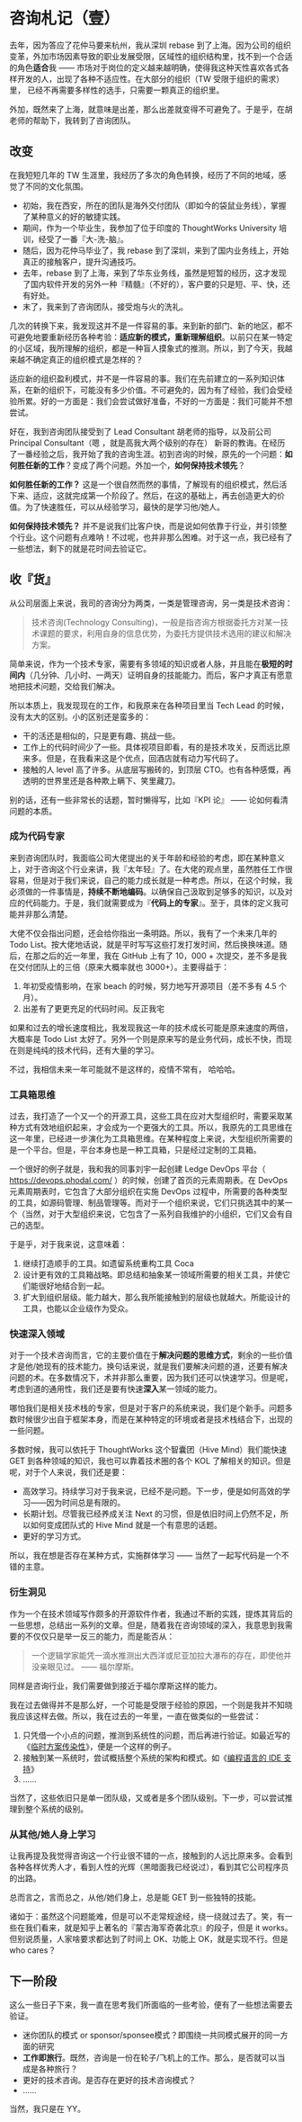 # 咨询札记（壹）

去年，因为答应了花仲马要来杭州，我从深圳 rebase 到了上海。因为公司的组织变革，外加市场因素导致的职业发展受限，区域性的组织结构里，找不到一个合适的角色**适合**我 —— 市场对于岗位的定义越来越明确，使得我这种天性喜欢各式各样开发的人，出现了各种不适应性。在大部分的组织（TW 受限于组织的需求）里， 已经不再需要多样性的选手，只需要一颗真正的组织里。

外加，既然来了上海，就意味是出差，那么出差就变得不可避免了。于是乎，在胡老师的帮助下，我转到了咨询团队。

## 改变

在我短短几年的 TW 生涯里，我经历了多次的角色转换，经历了不同的地域，感觉了不同的文化氛围。

 - 初始，我在西安，所在的团队是海外交付团队（即如今的袋鼠业务线），掌握了某种意义的好的敏捷实践。
 - 期间，作为一个毕业生，我参加了位于印度的 ThoughtWorks University 培训，经受了一番『大-洗-脑』。
 - 随后，因为花仲马毕业了，我 rebase 到了深圳，来到了国内业务线上，开始真正的接触客户，提升沟通技巧。
 - 去年，rebase 到了上海，来到了华东业务线，虽然是短暂的经历，这才发现了国内软件开发的另外一种『精髓』（不好的），客户要的只是短、平、快，还有好处。
 - 末了，我来到了咨询团队，接受炮与火的洗礼。

几次的转换下来，我发现这并不是一件容易的事。来到新的部门、新的地区，都不可避免地要重新经历各种考验：**适应新的模式，重新理解组织**。以前只在某一特定的小区域，我所理解的组织，都是一种盲人摸象式的推测。所以，到了今天，我越来越不确定真正的组织模式是怎样的？

适应新的组织盈利模式，并不是一件容易的事。我们在先前建立的一系列知识体系，在新的组织下，可能没有多少价值。不可避免的，因为有了经验，我们会受经验所累。好的一方面是：我们会尝试做好准备，不好的一方面是：我们可能并不想尝试。

好在，我到咨询团队接受到了 Lead Consultant 胡老师的指导，以及前公司 Principal Consultant（嗯 ，就是高我大两个级别的存在） 新哥的教诲。在经历了一番经验之后，我开始了我的咨询生涯。初到咨询的时候，原先的一个问题：**如何胜任新的工作**？变成了两个问题。外加一个，**如何保持技术领先**？

**如何胜任新的工作？** 这是一个很自然而然的事情，了解现有的组织模式，然后活下来、适应，这就完成第一个阶段了。然后，在这的基础上，再去创造更大的价值。为了快速胜任，可以从经验学习，最快的是学习他/她人。

**如何保持技术领先？** 并不是说我们比客户快，而是说如何依靠于行业，并引领整个行业。这个问题有点难呐！不过呢，也并非那么困难。对于这一点，我已经有了一些想法，剩下的就是花时间去验证它。

## 收『货』

从公司层面上来说，我司的咨询分为两类，一类是管理咨询，另一类是技术咨询：

> 技术咨询(Technology Consulting)，一般是指咨询方根据委托方对某一技术课题的要求，利用自身的信息优势，为委托方提供技术选用的建议和解决方案。

简单来说，作为一个技术专家，需要有多领域的知识或者人脉，并且能在**极短的时间内**（几分钟、几小时、一两天）证明自身的技能能力。而后，客户才真正有愿意地把技术问题，交给我们解决。

所以本质上，我发现现在的工作，和我原来在各种项目里当 Tech Lead 的时候，没有太大的区别。小的区别还是蛮多的：

 - 干的活还是相似的，只是更有趣、挑战一些。
 - 工作上的代码时间少了一些。具体视项目即看，有的是技术攻关，反而远比原来多。但是，在我看来这是个优点，回酒店就有动力写代码了。
 - 接触的人 level 高了许多。从底层写搬砖的，到顶层 CTO。也有各种感慨，再透明的世界里还是各种欺上瞒下、笑里藏刀。

别的话，还有一些非常长的话题，暂时懒得写，比如『KPI 论』 —— 论如何看清问题的本质。

### 成为代码专家

来到咨询团队时，我面临公司大佬提出的关于年龄和经验的考虑，即在某种意义上，对于咨询这个行业来讲，我『太年轻』了。在大佬的观点里，虽然胜任工作很容易，但是对于我们来说，自己的能力成长就是一种考虑。所以，在这个时候，我必须做的一件事情是，**持续不断地编码**。以确保自己汲取到足够多的知识，以及对应的代码能力。于是，我们就需要成为『**代码上的专家**』。至于，具体的定义我可能并非那么清楚。

大佬不仅会指出问题，还会给你指出一条明路。所以，我有了一个未来几年的 Todo List。按大佬地话说，就是平时写写这些打发打发时间，然后换换味道。随后，在那之后的近一年里，我在 GitHub 上有了 10，000 + 次提交，差不多是我在交付团队上的三倍（原来大概率就也 3000+）。主要得益于：

1. 年初受疫情影响，在家 beach 的时候，努力地写开源项目（差不多有 4.5 个月）。
2. 出差有了更更充足的代码时间。反正我宅

如果和过去的增长速度相比，我发现我这一年的技术成长可能是原来速度的两倍，大概率是 Todo List 太好了。另外一个则是原来写的是业务代码，成长不快，而现在则是纯纯的技术代码，还有大量的学习。

不过，我相信未来一年可能就不是这样的，疫情不常有， 哈哈哈。

### 工具箱思维

过去，我打造了一个又一个的开源工具，这些工具在应对大型组织时，需要采取某种方式有效地组织起来，才会成为一个更强大的工具。所以，我原先的工具思维在这一年里，已经进一步演化为工具箱思维。在某种程度上来说，大型组织所需要的是一个平台。但是，平台本身也是一种工具箱，只是经过定制的工具箱。

一个很好的例子就是，我和我的同事刘宇一起创建 Ledge DevOps 平台（ https://devops.phodal.com/ ）的时候，创建了首页的元素周期表。在 DevOps 元素周期表时，它包含了大部分组织在实施 DevOps 过程中，所需要的各种类型的工具，如源码管理、制品管理等。而对于一个组织来说，它们只挑选其中的某一个（当然，对于大型组织来说，它包含了一系列自我维护的小组织，它们又会有自己的选型。

于是乎，对于我来说，这意味着：

1. 继续打造顺手的工具。如遗留系统重构工具 Coca
2. 设计更有效的工具箱战略。即总结和抽象某一领域所需要的相关工具，并使它们能很好地结合到一起。
3. 扩大到组织层级。能力越大，那么我所能接触到的层级也就越大。所能设计的工具，也能以企业级作为受众。

### 快速深入领域

对于一个技术咨询而言，它的主要价值在于**解决问题的思维方式**，剩余的一些价值才是他/她现有的技术能力。换句话来说，就是我们要解决问题的道，还要有解决问题的术。在多数情况下，术并非那么重要，因为我们还可以快速学习。但是呢，考虑到道的通用性，我们还是要有快速**深入**某一领域的能力。

哪怕我们是相关技术栈的专家，但是对于客户的系统来说，我们是个新手。问题多数时候很少出自于框架本身，而是在某种特定的环境或者是技术栈结合下，出现的一些问题。

多数时候，我可以依托于 ThoughtWorks 这个智囊团（Hive Mind）我们能快速 GET 到各种领域的知识，我也可以靠着技术圈的各个 KOL 了解相关的知识。但是呢，对于个人来说，我们还是要：

 - 高效学习。持续学习对于我来说，已经不是问题。下一步，便是如何高效的学习——因为时间总是有限的。
 - 长期计划。尽管我已经养成关注 Next 的习惯，但是依旧时间上仍然不足，所以如何变成团队式的 Hive Mind 就是一个有意思的话题。
 - 更好的学习方式。

所以，我在想是否存在某种方式，实施群体学习 —— 当然了一起写代码是一个不错的主意。

### 衍生洞见

作为一个在技术领域写作颇多的开源软件作者，我通过不断的实践，提炼其背后的一些思想，总结出一系列的文章。但是，随着我在咨询领域的深入，我意思到我需要的不仅仅只是举一反三的能力，而是能否从：

> 一个逻辑学家能凭一滴水推测出大西洋或尼亚加拉大瀑布的存在，即使他并没亲眼见过。 —— 福尔摩斯。

同样是咨询行业，我们需要做到接近于福尔摩斯这样的能力。

我在过去做得并不是那么好，一个可能是受限于经验的原因，一个则是我并不知晓我应该这样去做。所以，我在过去的一年里，一直在做类似的一些尝试：

1. 只凭借一个小点的问题，推测到系统性的问题，而后再进行验证。如最近写的《[临时方案传染性](https://www.phodal.com/blog/temp-solution-infective/)》，便是一个这样的例子。
2. 接触到某一系统时，尝试概括整个系统的架构和模式。如《[编程语言的 IDE 支持](https://www.phodal.com/blog/language-in-ide/)》
3. ……

当然了，这些依旧只是单一团队级，又或者是多个团队级别。下一步，可以尝试推理到整个系统的级别。

### 从其他/她人身上学习

让我再提及我觉得咨询这一个行业很不错的一点，接触到的人远比原来多。会看到各种各样优秀人才，看到人性的光辉（黑暗面我已经说过），看到其它公司程序员的出路。

总而言之，言而总之，从他/她们身上，总是能 GET 到一些独特的技能。

诸如于：虽然这个问题能难，但是可以不走常规途经，绕一绕就过去了。笑，有一些在我们看来，就是知乎上著名的『蒙古海军奇袭北京』的段子，但是 it works。但别说质量，人家啥要求都达到了时间上 OK、功能上 OK，就是实现不行。但是 who cares？

## 下一阶段

这么一些日子下来，我一直在思考我们所面临的一些考验，便有了一些想法需要去验证。

 - 迷你团队的模式 or sponsor/sponsee模式？即围绕一共同模式展开的同一方面的研究
 - **工作即旅行**。既然，咨询是一份在轮子/飞机上的工作。那么，是否就可以当成是各种旅行？
 - 更好的技术咨询。是否存在更好的技术咨询模式？
 - ……

当然，我只是在 YY。
